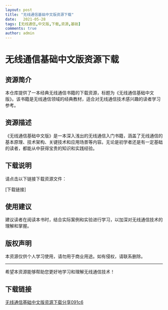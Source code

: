 ```yaml
---
layout: post
title: "无线通信基础中文版资源下载"
date:   2021-05-28
tags: [无线通信,中文版,下载,资源,基础]
comments: true
author: admin
---
```

# 无线通信基础中文版资源下载

## 资源简介

本仓库提供了一本经典无线通信书籍的下载资源，标题为《无线通信基础中文版》。该书籍是无线通信领域的经典教材，适合对无线通信技术感兴趣的读者学习参考。

## 资源描述

《无线通信基础中文版》是一本深入浅出的无线通信入门书籍，涵盖了无线通信的基本原理、技术架构、关键技术和应用场景等内容。无论是初学者还是有一定基础的读者，都能从中获得宝贵的知识和实践经验。

## 下载说明

请点击以下链接下载资源文件：

[下载链接]

## 使用建议

建议读者在阅读本书时，结合实际案例和实验进行学习，以加深对无线通信技术的理解和掌握。

## 版权声明

本资源仅供个人学习使用，请勿用于商业用途。如有侵权，请联系删除。

---

希望本资源能够帮助您更好地学习和理解无线通信技术！

## 下载链接

[无线通信基础中文版资源下载分享091c6](https://pan.quark.cn/s/a3cf0af90ceb)